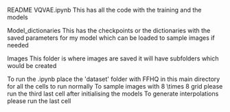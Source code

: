 README
VQVAE.ipynb
This has all the code with the training and the models

Model_dictionaries
This has the checkpoints or the dictionaries with the saved parameters for my model which can be loaded to sample images if needed

Images
This folder is where images are saved it will have subfolders which would be created

To run the .ipynb place the 'dataset' folder with FFHQ in this main directory for all the cells to run normally
To sample images with 8 \times 8 grid please run the third last cell after initialising the models
To generate interpolations please run the last cell